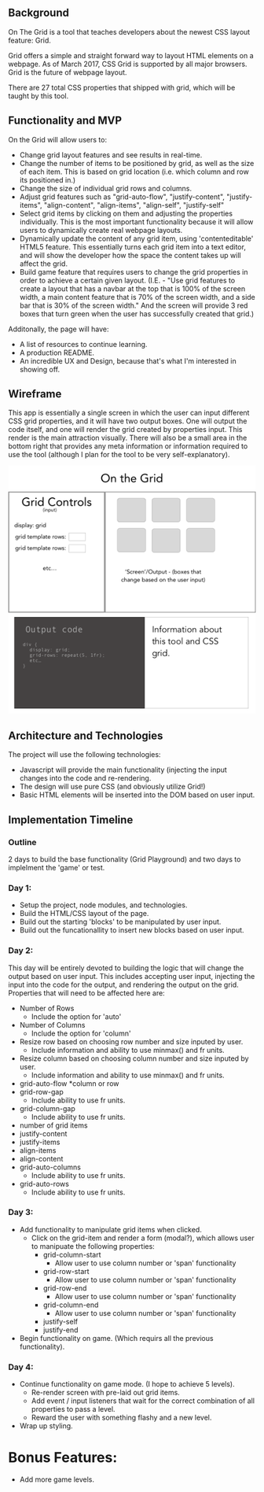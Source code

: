 ## Background
On The Grid is a tool that teaches developers about the newest CSS layout feature: Grid. 

Grid offers a simple and straight forward way to layout HTML elements on a webpage. As of March 2017, CSS Grid is supported by all major browsers. Grid is the future of webpage layout.

There are 27 total CSS properties that shipped with grid, which will be taught by this tool.

## Functionality and MVP
On the Grid will allow users to:
* Change grid layout features and see results in real-time.
* Change the number of items to be positioned by grid, as well as the size of each item. This is based on grid location (i.e. which column and row its positioned in.)
* Change the size of individual grid rows and columns.
* Adjust grid features such as "grid-auto-flow", "justify-content", "justify-items", "align-content", "align-items", "align-self", "justify-self"
* Select grid items by clicking on them and adjusting the properties individually. This is the most important functionality because it will allow users to dynamically create real webpage layouts.
* Dynamically update the content of any grid item, using 'contenteditable' HTML5 feature. This essentially turns each grid item into a text editor, and will show the developer how the space the content takes up will affect the grid.
* Build game feature that requires users to change the grid properties in order to achieve a certain given layout. (I.E. - "Use grid features to create a layout that has a navbar at the top that is 100% of the screen width, a main content feature that is 70% of the screen width, and a side bar that is 30% of the screen width." And the screen will provide 3 red boxes that turn green when the user has successfully created that grid.)

Additonally, the page will have:
* A list of resources to continue learning. 
* A production README.
* An incredible UX and Design, because that's what I'm interested in showing off. 

## Wireframe

This app is essentially a single screen in which the user can input different CSS grid properties, and it will have two output boxes. One will output the code itself, and one will render the grid created by properties input. This render is the main attraction visually. There will also be a small area in the bottom right that provides any meta information or information required to use the tool (although I plan for the tool to be very self-explanatory). 

![On the Grid wireframe](https://github.com/ericwindmill/on-the-grid/blob/master/docs/on_the_grid_main_wireframe.png)

## Architecture and Technologies
The project will use the following technologies:
* Javascript will provide the main functionality (injecting the input changes into the code and re-rendering. 
* The design will use pure CSS (and obviously utilize Grid!)
* Basic HTML elements will be inserted into the DOM based on user input.

## Implementation Timeline

### Outline
2 days to build the base functionality (Grid Playground) and two days to implelment the 'game' or test.

### Day 1:
* Setup the project, node modules, and technologies.
* Build the HTML/CSS layout of the page.
* Build out the  starting 'blocks' to be manipulated by user input.
* Build out the funcationallity to insert new blocks based on user input.

### Day 2:
This day will be entirely devoted to building the logic that will change the output based on user input. This includes accepting user input, injecting the input into the code for the output, and rendering the output on the grid. Properties that will need to be affected here are:
  * Number of Rows
    * Include the option for 'auto'
  * Number of Columns
    * Include the option for 'column'
  * Resize row based on choosing row number and size inputed by user.
    * Include information and ability to use minmax() and fr units.
  * Resize column based on choosing column number and size inputed by user.
    * Include information and ability to use minmax() and fr units.
  * grid-auto-flow
    *column or row
  * grid-row-gap
    * Include ability to use fr units.
  * grid-column-gap
    * Include ability to use fr units.
  * number of grid items
  * justify-content
  * justify-items
  * align-items
  * align-content
  * grid-auto-columns
      * Include ability to use fr units.
  * grid-auto-rows
      * Include ability to use fr units.

### Day 3:
* Add functionality to manipulate grid items when clicked.
  * Click on the grid-item and render a form (modal?), which allows user to manipuate the following properties:
    * grid-column-start
      * Allow user to use column number or 'span' functionality
    * grid-row-start
      * Allow user to use column number or 'span' functionality
    * grid-row-end
      * Allow user to use column number or 'span' functionality
    * grid-column-end
      * Allow user to use column number or 'span' functionality
    * justify-self
    * justify-end
* Begin functionality on game. (Which requirs all the previous functionality). 


### Day 4:
* Continue functionality on game mode. (I hope to achieve 5 levels).
  * Re-render screen with pre-laid out grid items.
  * Add event / input listeners that wait for the correct combination of all properties to pass a level. 
  * Reward the user with something flashy and a new level. 
* Wrap up styling.



# Bonus Features:
* Add more game levels. 
